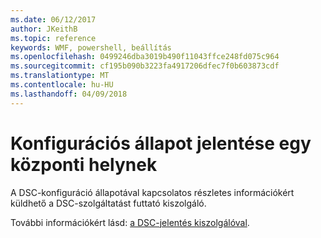 ```yaml
---
ms.date: 06/12/2017
author: JKeithB
ms.topic: reference
keywords: WMF, powershell, beállítás
ms.openlocfilehash: 0499246dba3019b490f11043ffce248fd075c964
ms.sourcegitcommit: cf195b090b3223fa4917206dfec7f0b603873cdf
ms.translationtype: MT
ms.contentlocale: hu-HU
ms.lasthandoff: 04/09/2018
---
```

# <a name="report-configuration-status-to-central-location"></a>Konfigurációs állapot jelentése egy központi helynek

A DSC-konfiguráció állapotával kapcsolatos részletes információkért küldhető a DSC-szolgáltatást futtató kiszolgáló.

További információkért lásd: [a DSC-jelentés kiszolgálóval](https://msdn.microsoft.com/powershell/dsc/reportserver).